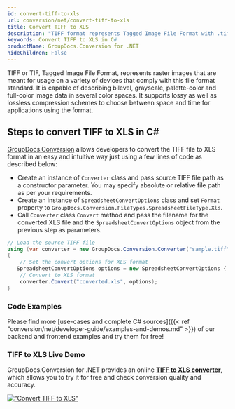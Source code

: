 ```yaml
---
id: convert-tiff-to-xls
url: conversion/net/convert-tiff-to-xls
title: Convert TIFF to XLS
description: "TIFF format represents Tagged Image File Format with .tiff extension. Learn how to convert TIFF to XLS file programmatically in C# language using GroupDocs.Conversion for .NET library."
keywords: Convert TIFF to XLS in C#
productName: GroupDocs.Conversion for .NET
hideChildren: False
---
```


TIFF or TIF, Tagged Image File Format, represents raster images that are meant for usage on a variety of devices that comply with this file format standard. It is capable of describing bilevel, grayscale, palette-color and full-color image data in several color spaces. It supports lossy as well as lossless compression schemes to choose between space and time for applications using the format.

## Steps to convert TIFF to XLS in C#

[GroupDocs.Conversion](https://products.groupdocs.com/conversion/net) allows developers to convert the TIFF file to XLS format in an easy and intuitive way just using a few lines of code as described below:

* Create an instance of `Converter` class and pass source TIFF file path as a constructor parameter. You may specify absolute or relative file path as per your requirements. 
* Create an instance of `SpreadsheetConvertOptions` class and set `Format` property to `GroupDocs.Conversion.FileTypes.SpreadsheetFileType.Xls`.
* Call `Converter` class `Convert` method and pass the filename for the converted XLS file and the `SpreadsheetConvertOptions` object from the previous step as parameters.

```csharp
// Load the source TIFF file
using (var converter = new GroupDocs.Conversion.Converter("sample.tiff"))
{
    // Set the convert options for XLS format
   SpreadsheetConvertOptions options = new SpreadsheetConvertOptions { Format = GroupDocs.Conversion.FileTypes.SpreadsheetFileType.Xls };
    // Convert to XLS format
    converter.Convert("converted.xls", options);
}
```

### Code Examples

Please find more [use-cases and complete C# sources]({{< ref "conversion/net/developer-guide/examples-and-demos.md" >}}) of our backend and frontend examples and try them for free!

### TIFF to XLS Live Demo

GroupDocs.Conversion for .NET provides an online [**TIFF to XLS converter**](https://products.groupdocs.app/conversion/tiff-to-xls), which allows you to try it for free and check conversion quality and accuracy.

[!["Convert TIFF to XLS"](conversion/net/images/convert-to-xls/convert-tiff-to-xls.png)](https://products.groupdocs.app/conversion/tiff-to-xls)